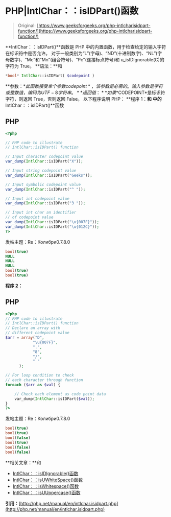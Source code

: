 # PHP|IntlChar：：isIDPart()函数

> Original: [https://www.geeksforgeeks.org/php-intlcharisidpart-function/](https://www.geeksforgeeks.org/php-intlcharisidpart-function/)

**IntlChar：：isIDPart()**函数是 PHP 中的内置函数，用于检查给定的输入字符在标识符中是否允许。 对于一般类别为“L”(字母)、“ND”(十进制数字)、“NL”(字母数字)、“Mc”和“Mn”(组合符号)、“Pc”(连接标点符号)和 u_isIDIgnorable(C)的字符为 True。
**语法：**和

```php
*bool* IntlChar::isIDPart( $codepoint )
```

**参数：**此函数接受单个参数*$codepoint*，该参数是必需的。 输入参数是字符或整数值，编码为 UTF-8 字符串。
**返回值：**如果*$CODEPOINT*是标识符字符，则返回 True，否则返回 False。
以下程序说明 PHP：
**程序 1：**和
中的**IntlChar：：isIDPart()**函数

## PHP

```php
<?php

// PHP code to illustrate
// IntlChar::isIDPart() function

// Input character codepoint value
var_dump(IntlChar::isIDPart("X"));

// Input string codepoint value
var_dump(IntlChar::isIDPart("Geeks"));

// Input symbolic codepoint value
var_dump(IntlChar::isIDPart("^ "));

// Input int codepoint value
var_dump(IntlChar::isIDPart("3 "));

// Input int char an identifier
// of codepoint value
var_dump(IntlChar::isIDPart("\u{007F}"));
var_dump(IntlChar::isIDPart("\u{012C}"));
?>
```

发帖主题：Re：Колибри0.7.8.0

```php
bool(true)
NULL
NULL
NULL
bool(true)
bool(true)
```

**程序 2：**

## PHP

```php
<?php
// PHP code to illustrate
// IntlChar::isIDPart() function
// Declare an array with
// different codepoint value
$arr = array("D",
            "\u{007F}",
            ".",
            "8",
            "/",
            " "
      );

// For loop condition to check
// each character through function
foreach ($arr as $val) {

    // Check each element as code point data
    var_dump(IntlChar::isIDPart($val));
}
?>
```

发帖主题：Re：Колибри0.7.8.0

```php
bool(true)
bool(true)
bool(false)
bool(true)
bool(false)
bool(false)
```

**相关文章：**和

*   [IntlChar：：isIDIgnorable()函数](https://www.geeksforgeeks.org/php-intlcharisidignorable-function/)
*   [IntlChar：：isUWhiteSpace()函数](https://www.geeksforgeeks.org/php-intlcharisuwhitespace-function/)
*   [IntlChar：：isWhitespace()函数](https://www.geeksforgeeks.org/php-intlchariswhitespace-function/)
*   [IntlChar：：isUUppercase()函数](https://www.geeksforgeeks.org/php-intlcharisuuppercase-function/)

**引用：**[http://php.net/manual/en/intlchar.isidpart.php](http://php.net/manual/en/intlchar.isidpart.php)